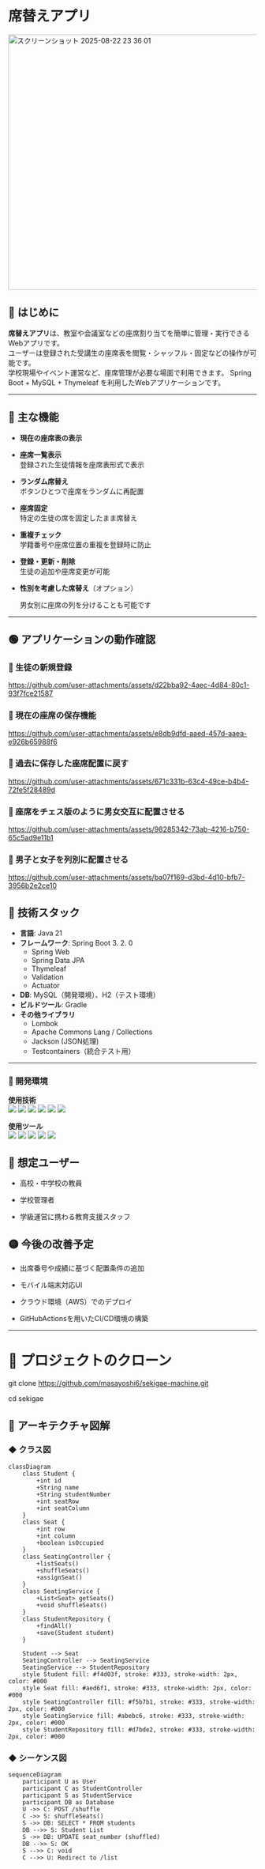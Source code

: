 # 席替えアプリ


<img width="1070" height="517" alt="スクリーンショット 2025-08-22 23 36 01" src="https://github.com/user-attachments/assets/9a14458d-1871-46dc-a0c3-6771b0ab1d13" />


## 📌 はじめに

**席替えアプリ**は、教室や会議室などの座席割り当てを簡単に管理・実行できるWebアプリです。  
ユーザーは登録された受講生の座席表を閲覧・シャッフル・固定などの操作が可能です。  
学校現場やイベント運営など、座席管理が必要な場面で利用できます。
Spring Boot + MySQL + Thymeleaf を利用したWebアプリケーションです。

---

## 🎯 主な機能

- **現在の座席表の表示**
- **座席一覧表示**  
  登録された生徒情報を座席表形式で表示
- **ランダム席替え**  
  ボタンひとつで座席をランダムに再配置
- **座席固定**  
  特定の生徒の席を固定したまま席替え
- **重複チェック**  
  学籍番号や座席位置の重複を登録時に防止
- **登録・更新・削除**  
  生徒の追加や座席変更が可能
- **性別を考慮した席替え**（オプション）

  男女別に座席の列を分けることも可能です

---

## 🟢 アプリケーションの動作確認
### 🔺 生徒の新規登録
https://github.com/user-attachments/assets/d22bba92-4aec-4d84-80c1-93f7fce21587

### 🔺 現在の座席の保存機能
https://github.com/user-attachments/assets/e8db9dfd-aaed-457d-aaea-e926b65988f6

### 🔺 過去に保存した座席配置に戻す
https://github.com/user-attachments/assets/671c331b-63c4-49ce-b4b4-72fe5f28489d

### 🔺 座席をチェス版のように男女交互に配置させる
https://github.com/user-attachments/assets/98285342-73ab-4216-b750-65c5ad9e11b1

### 🔺 男子と女子を列別に配置させる
https://github.com/user-attachments/assets/ba07f169-d3bd-4d10-bfb7-3956b2e2ce10


## 🔸 技術スタック

- **言語**: Java 21
- **フレームワーク**: Spring Boot 3. 2. 0
    - Spring Web
    - Spring Data JPA
    - Thymeleaf
    - Validation
    - Actuator
- **DB**: MySQL（開発環境）、H2（テスト環境）
- **ビルドツール**: Gradle
- **その他ライブラリ**
    - Lombok
    - Apache Commons Lang / Collections
    - Jackson (JSON処理)
    - Testcontainers（統合テスト用）

---

### 🔶 開発環境

**使用技術**  
<img src="https://img.shields.io/badge/language-Java 21-007396.svg">
<img src="https://img.shields.io/badge/framework-springboot 3.2.0-6DB33F.svg?logo=springboot&logoColor=#000000">
<img src="https://img.shields.io/badge/-MySQL-4479A1.svg?logo=mysql&logoColor=FFFFFF">
<img src="https://img.shields.io/badge/-MyBatis-990000.svg">
<img src="https://img.shields.io/badge/-JUnit5-25A162.svg?logo=JUnit5&logoColor=FFFFFF">
<img src="https://img.shields.io/badge/-h2database-09476B.svg?logo=h2database&logoColor=FFFFFF">

**使用ツール**  
<img src="https://img.shields.io/badge/-IntelliJ IDEA-000000.svg?logo=intellijidea&logoColor=FFFFFF">
<img src="https://img.shields.io/badge/-Git-F05032.svg?logo=git&logoColor=F8A899">
<img src="https://img.shields.io/badge/-GitHub-181717.svg?logo=github&logoColor=FFFFFF">
<img src="https://img.shields.io/badge/-Postman-FF6C37.svg?logo=postman&logoColor=FFFFFF">
<img src="https://img.shields.io/badge/-OpenAPI-6BA539.svg?logo=openapiinitiative&logoColor=FFFFFF">

## 🔵 想定ユーザー

- 高校・中学校の教員

- 学校管理者

- 学級運営に携わる教育支援スタッフ

## 🟡 今後の改善予定

- 出席番号や成績に基づく配置条件の追加

- モバイル端末対応UI

- クラウド環境（AWS）でのデプロイ

- GitHubActionsを用いたCI/CD環境の構築

---

# 🔴 プロジェクトのクローン

git clone https://github.com/masayoshi6/sekigae-machine.git

cd sekigae

## 📂 アーキテクチャ図解

### ◆ クラス図

```mermaid
classDiagram
    class Student {
        +int id
        +String name
        +String studentNumber
        +int seatRow
        +int seatColumn
    }
    class Seat {
        +int row
        +int column
        +boolean isOccupied
    }
    class SeatingController {
        +listSeats()
        +shuffleSeats()
        +assignSeat()
    }
    class SeatingService {
        +List<Seat> getSeats()
        +void shuffleSeats()
    }
    class StudentRepository {
        +findAll()
        +save(Student student)
    }

    Student --> Seat
    SeatingController --> SeatingService
    SeatingService --> StudentRepository
    style Student fill: #f4d03f, stroke: #333, stroke-width: 2px, color: #000
    style Seat fill: #aed6f1, stroke: #333, stroke-width: 2px, color: #000
    style SeatingController fill: #f5b7b1, stroke: #333, stroke-width: 2px, color: #000
    style SeatingService fill: #abebc6, stroke: #333, stroke-width: 2px, color: #000
    style StudentRepository fill: #d7bde2, stroke: #333, stroke-width: 2px, color: #000
```

### ◆ シーケンス図

```mermaid
sequenceDiagram
    participant U as User
    participant C as StudentController
    participant S as StudentService
    participant DB as Database
    U ->> C: POST /shuffle
    C ->> S: shuffleSeats()
    S ->> DB: SELECT * FROM students
    DB -->> S: Student List
    S ->> DB: UPDATE seat_number (shuffled)
    DB -->> S: OK
    S -->> C: void
    C -->> U: Redirect to /list
```
